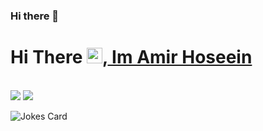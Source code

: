 ### Hi there 👋

# Hi There <img src="https://media.giphy.com/media/hvRJCLFzcasrR4ia7z/giphy.gif" width="25px">,<a href="https://github.com/Amir-Hossin-pr"> Im Amir Hoseein</a>

<br>


<img src="https://github-readme-stats.vercel.app/api?username=Amir-Hossin-pr&show_icons=true&bg_color=22,e96443,904e95&title_color=fff&text_color=fff&count_private=true">
<img src="https://github-readme-stats.vercel.app/api/top-langs/?username=amir-hossin-pr&theme=tokyonight" />

![Jokes Card](https://readme-jokes.vercel.app/api)
